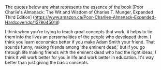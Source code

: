 The quotes below are what represents the essence of the book [Poor Charlie's Almanack: The Wit and Wisdom of Charles T. Munger, Expanded Third Edition] (https://www.amazon.ca/Poor-Charlies-Almanack-Expanded-Hardcover/dp/1578645018)


I think when you're trying to teach great concepts that work, it helps to tie them into the lives an personnalities of the people who developed them. I think you learn economics better if you make Adam Smith your friend. That sounds funny, making friends among 'the eminent dead,' but if you go through life making friends with the eminent dead who had the right ideas, I think it will work better for you in life and work better in education. It's way better than just giving the basic concepts.

